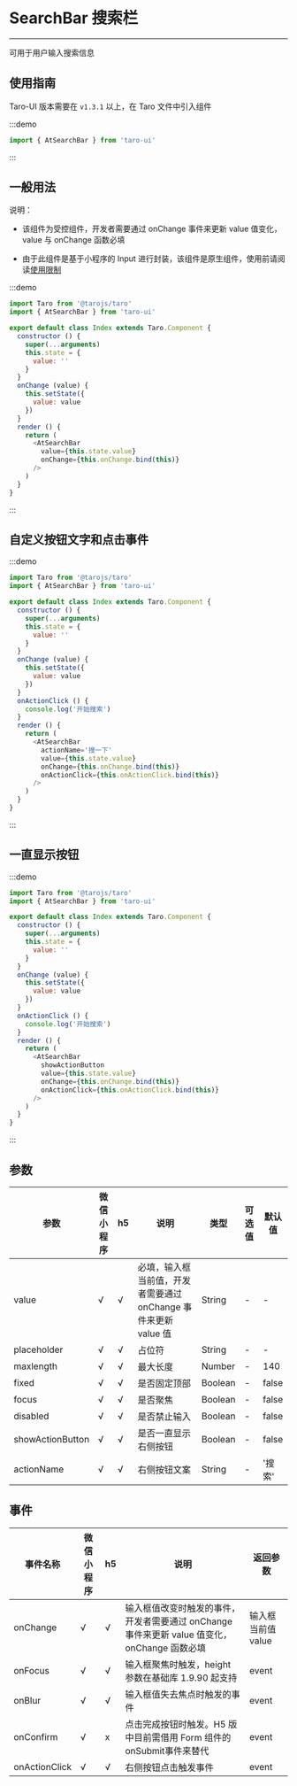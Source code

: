 # SearchBar 搜索栏

---
可用于用户输入搜索信息

## 使用指南

Taro-UI 版本需要在 `v1.3.1` 以上，在 Taro 文件中引入组件

:::demo

```js
import { AtSearchBar } from 'taro-ui'
```

:::

## 一般用法

说明：

* 该组件为受控组件，开发者需要通过 onChange 事件来更新 value 值变化，value 与 onChange 函数必填

* 由于此组件是基于小程序的 Input 进行封装，该组件是原生组件，使用前请阅读[使用限制](https://developers.weixin.qq.com/miniprogram/dev/component/native-component.html)

:::demo

```js
import Taro from '@tarojs/taro'
import { AtSearchBar } from 'taro-ui'

export default class Index extends Taro.Component {
  constructor () {
    super(...arguments)
    this.state = {
      value: ''
    }
  }
  onChange (value) {
    this.setState({
      value: value
    })
  }
  render () {
    return (
      <AtSearchBar
        value={this.state.value}
        onChange={this.onChange.bind(this)}
      />
    )
  }
}

```

:::

## 自定义按钮文字和点击事件

:::demo

```js
import Taro from '@tarojs/taro'
import { AtSearchBar } from 'taro-ui'

export default class Index extends Taro.Component {
  constructor () {
    super(...arguments)
    this.state = {
      value: ''
    }
  }
  onChange (value) {
    this.setState({
      value: value
    })
  }
  onActionClick () {
    console.log('开始搜索')
  }
  render () {
    return (
      <AtSearchBar
        actionName='搜一下'
        value={this.state.value}
        onChange={this.onChange.bind(this)}
        onActionClick={this.onActionClick.bind(this)}
      />
    )
  }
}
```

:::

## 一直显示按钮

:::demo

```js
import Taro from '@tarojs/taro'
import { AtSearchBar } from 'taro-ui'

export default class Index extends Taro.Component {
  constructor () {
    super(...arguments)
    this.state = {
      value: ''
    }
  }
  onChange (value) {
    this.setState({
      value: value
    })
  }
  onActionClick () {
    console.log('开始搜索')
  }
  render () {
    return (
      <AtSearchBar
        showActionButton
        value={this.state.value}
        onChange={this.onChange.bind(this)}
        onActionClick={this.onActionClick.bind(this)}
      />
    )
  }
}
```

:::

## 参数

| 参数   |  微信小程序 |  h5 | 说明   | 类型    | 可选值 | 默认值   |
| ---   | ----  | ---- | ---- | ------- | ------- | ------ |
| value | √ | √ | 必填，输入框当前值，开发者需要通过 onChange 事件来更新 value 值 | String  | - | - |
| placeholder | √ | √ |  占位符  | String  | - | - |
| maxlength | √ | √ | 最大长度 | Number  | -  | 140 |
| fixed | √ | √ | 是否固定顶部 | Boolean  | -  | false |
| focus | √ | √ | 是否聚焦 | Boolean  | -  | false |
| disabled | √ | √ | 是否禁止输入 | Boolean  | -  | false |
| showActionButton | √ | √ | 是否一直显示右侧按钮 | Boolean  | -  | false |
| actionName | √ | √ | 右侧按钮文案 | String  | -  | '搜索' |

## 事件

| 事件名称 | 微信小程序 |  h5 | 说明          | 返回参数  |
|-------- |----  | ---- |------------- |---------- |
| onChange | √ | √ | 输入框值改变时触发的事件，开发者需要通过 onChange 事件来更新 value 值变化，onChange 函数必填 | 输入框当前值 value  |
| onFocus | √ | √ | 输入框聚焦时触发，height 参数在基础库 1.9.90 起支持 | event  |
| onBlur | √ | √ | 输入框值失去焦点时触发的事件 | event  |
| onConfirm | √ | x  | 点击完成按钮时触发。H5 版中目前需借用 Form 组件的onSubmit事件来替代 | event  |
| onActionClick | √ | √ | 右侧按钮点击触发事件 | event  |
